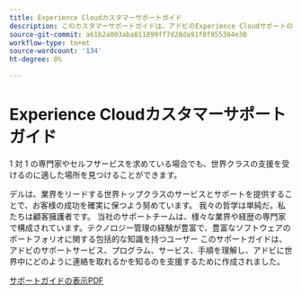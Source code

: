 ```yaml
---
title: Experience Cloudカスタマーサポートガイド
description: このカスタマーサポートガイドは、アドビのExperience Cloudサポートの提供、プログラム、サービス、手順を理解し、アドビに世界中に連絡する方法を説明するのに役立ちます。
source-git-commit: a61b2a003aba811899ff7d28da91f0f955384e30
workflow-type: tm+mt
source-wordcount: '134'
ht-degree: 0%

---
```


# Experience Cloudカスタマーサポートガイド

1 対 1 の専門家やセルフサービスを求めている場合でも、世界クラスの支援を受けるのに適した場所を見つけることができます。

デルは、業界をリードする世界トップクラスのサービスとサポートを提供することで、お客様の成功を確実に保つよう努めています。 我々の哲学は単純だ。私たちは顧客擁護者です。 当社のサポートチームは、様々な業界や経歴の専門家で構成されています。テクノロジー管理の経験が豊富で、豊富なソフトウェアのポートフォリオに関する包括的な知識を持つユーザー このサポートガイドは、アドビのサポートサービス、プログラム、サービス、手順を理解し、アドビに世界中にどのように連絡を取れるかを知るのを支援するために作成されました。

[サポートガイドの表示PDF](assets/Experience-Cloud-Customer-Support-Guide.pdf)
